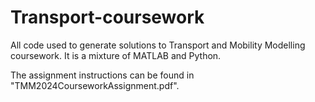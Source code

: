 # Transport-coursework

All code used to generate solutions to Transport and Mobility Modelling coursework.
It is a mixture of MATLAB and Python.

The assignment instructions can be found in "TMM2024CourseworkAssignment.pdf".
